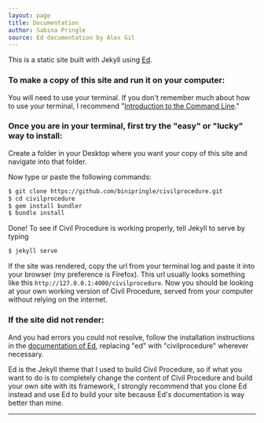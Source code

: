```yaml
---
layout: page
title: Documentation
author: Sabina Pringle
source: Ed documentation by Alex Gil
---
```


This is a static site built with Jekyll using [Ed](https://elotroalex.github.io/ed/).

### To make a copy of this site and run it on your computer:

You will need to use your terminal. If you don't remember much about how to use your terminal, I recommend "[Introduction to the Command Line](https://github.com/GC-DRI/command-line)."

### Once you are in your terminal, first try the "easy" or "lucky" way to install:

Create a folder in your Desktop where you want your copy of this site and navigate into that folder.

Now type or paste the following commands:

~~~ bash
$ git clone https://github.com/binipringle/civilprocedure.git
$ cd civilprocedure
$ gem install bundler
$ bundle install
~~~

Done! To see if Civil Procedure is working properly, tell Jekyll to serve by typing

~~~ bash
$ jekyll serve
~~~

If the site was rendered, copy the url from your terminal log and paste it into your browser (my preference is Firefox). This url usually looks something like this `http://127.0.0.1:4000/civilprocedure`. Now you should be looking at your own working version of Civil Procedure, served from your computer without relying on the internet.

### If the site did not render:

And you had errors you could not resolve, follow the installation instructions in the [documentation of Ed](https://elotroalex.github.io/ed/documentation/), replacing "ed" with "civilprocedure" wherever necessary.

Ed is the Jekyll theme that I used to build Civil Procedure, so if what you want to do is to completely change the content of Civil Procedure and build your own site with its framework, I strongly recommend that you clone Ed instead and use Ed to build your site because Ed's documentation is way better than mine.

---

